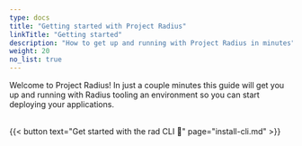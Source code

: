```yaml
---
type: docs
title: "Getting started with Project Radius"
linkTitle: "Getting started"
description: "How to get up and running with Project Radius in minutes"
weight: 20
no_list: true
---
```


Welcome to Project Radius! In just a couple minutes this guide will get you up and running with Radius tooling an environment so you can start deploying your applications.

<br />
{{< button text="Get started with the rad CLI 🚀" page="install-cli.md" >}}